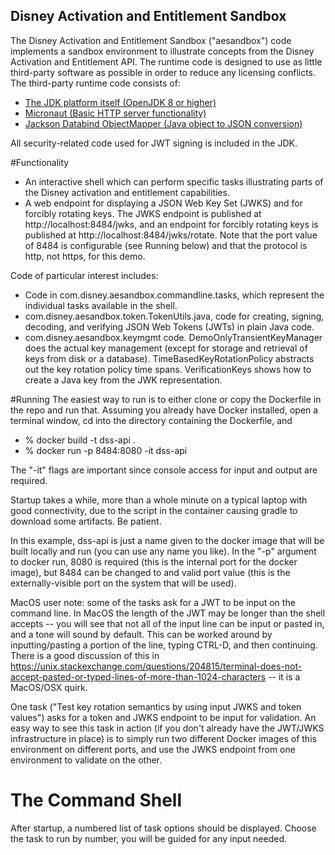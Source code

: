## Disney Activation and Entitlement Sandbox

The Disney Activation and Entitlement Sandbox ("aesandbox") code implements a sandbox environment to illustrate concepts from the Disney Activation and Entitlement API. The
runtime code is designed to use as little third-party software as possible in order to reduce any licensing conflicts.
The third-party runtime code consists of:
- [The JDK platform itself (OpenJDK 8 or higher)](https://openjdk.java.net/projects/jdk8/)
- [Micronaut (Basic HTTP server functionality)](https://micronaut.io)
- [Jackson Databind ObjectMapper (Java object to JSON conversion)](https://github.com/FasterXML/jackson-databind)

All security-related code used for JWT signing is included in the JDK.

#Functionality
- An interactive shell which can perform specific tasks illustrating parts of the Disney activation and entitlement
capabilities.
- A web endpoint for displaying a JSON Web Key Set (JWKS) and for forcibly rotating keys.  The JWKS endpoint is published at http://localhost:8484/jwks, and an endpoint for forcibly rotating keys is published at http://localhost:8484/jwks/rotate.  Note that the port value of 8484 is configurable (see Running below) and that the protocol is http, not https, for this demo.

Code of particular interest includes:
- Code in com.disney.aesandbox.commandline.tasks, which represent the individual tasks available in the shell.
- com.disney.aesandbox.token.TokenUtils.java, code for creating, signing, decoding, and verifying JSON Web Tokens (JWTs) in plain Java code.
- com.disney.aesandbox.keymgmt code.  DemoOnlyTransientKeyManager does the actual key management (except for storage
and retrieval of keys from disk or a database). TimeBasedKeyRotationPolicy abstracts out the key rotation policy
time spans. VerificationKeys shows how to create a Java key from the JWK representation.

#Running
The easiest way to run is to either clone or copy the Dockerfile in the repo and run that.  Assuming you already have Docker installed, open a terminal window, cd into the directory containing the Dockerfile, and
- % docker build -t dss-api .
- % docker run -p 8484:8080 -it dss-api

The "-it" flags are important since console access for input and output are required.

Startup takes a while, more than a whole minute on a typical laptop with good connectivity, due to the script in the container causing gradle to download some artifacts.  Be patient.

In this example, dss-api is just a name given to the docker image that will be built locally and run (you can use any name you like).  In the "-p" argument to docker run, 8080 is required (this is the internal port for the docker image), but 8484 can be changed to and valid port value (this is the externally-visible port on the system that will be used).

MacOS user note: some of the tasks ask for a JWT to be input on the command line.  In MacOS the length of the JWT may be longer than the shell accepts -- you will see that not all of the input line can be input or pasted in, and a tone will sound by default.  This can be worked around by inputting/pasting a portion of the line, typing CTRL-D, and then continuing.  There is a good discussion of this in https://unix.stackexchange.com/questions/204815/terminal-does-not-accept-pasted-or-typed-lines-of-more-than-1024-characters -- it is a MacOS/OSX quirk.

One task ("Test key rotation semantics by using input JWKS and token values") asks for a token and JWKS endpoint to be input for validation.  An easy way to see this task in action (if you don't already have the JWT/JWKS infrastructure in place) is to simply run two different Docker images of this environment on different ports, and use the JWKS endpoint from one environment to validate on the other. 

# The Command Shell

After startup, a numbered list of task options should be displayed.  Choose the task to run by number, you will be guided for any input needed.